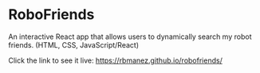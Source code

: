 # RoboFriends

An interactive React app that allows users to dynamically search my robot friends. (HTML, CSS, JavaScript/React)

Click the link to see it live: https://rbmanez.github.io/robofriends/
